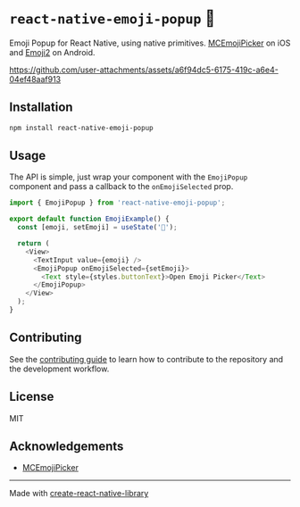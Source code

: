 # `react-native-emoji-popup` 🌈

Emoji Popup for React Native, using native primitives. [MCEmojiPicker](https://github.com/izyumkin/MCEmojiPicker) on iOS and [Emoji2](https://developer.android.com/jetpack/androidx/releases/emoji2) on Android.

https://github.com/user-attachments/assets/a6f94dc5-6175-419c-a6e4-04ef48aaf913

## Installation

```sh
npm install react-native-emoji-popup
```

## Usage

The API is simple, just wrap your component with the `EmojiPopup` component and pass a callback to the `onEmojiSelected` prop.

```js
import { EmojiPopup } from 'react-native-emoji-popup';

export default function EmojiExample() {
  const [emoji, setEmoji] = useState('🫡');

  return (
    <View>
      <TextInput value={emoji} />
      <EmojiPopup onEmojiSelected={setEmoji}>
        <Text style={styles.buttonText}>Open Emoji Picker</Text>
      </EmojiPopup>
    </View>
  );
}
```


## Contributing

See the [contributing guide](CONTRIBUTING.md) to learn how to contribute to the repository and the development workflow.

## License

MIT

## Acknowledgements

- [MCEmojiPicker](https://github.com/izyumkin/MCEmojiPicker)

---

Made with [create-react-native-library](https://github.com/callstack/react-native-builder-bob)
